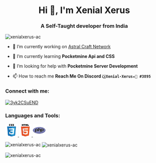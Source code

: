 <h1 align="center">Hi 👋, I'm Xenial Xerus</h1>
<h3 align="center">A Self-Taught developer from India</h3>

<p align="left"> <img src="https://komarev.com/ghpvc/?username=xenialxerus-ac&label=Profile%20views&color=0e75b6&style=flat" alt="xenialxerus-ac" /> </p>

- 🔭 I’m currently working on [Astral Craft Network](https://astral-craft.tech/)

- 🌱 I’m currently learning **Pocketmine Api and CSS**

- 🤝 I’m looking for help with **Pocketmine Server Development**

- 📫 How to reach me **Reach Me On Discord `ζ͜͡★Xenial-Xerus★🥀 #3895`**

<h3 align="left">Connect with me:</h3>
<p align="left">
<a href="https://discord.gg/3yk2CSuEND" target="blank"><img align="center" src="https://raw.githubusercontent.com/rahuldkjain/github-profile-readme-generator/master/src/images/icons/Social/discord.svg" alt="3yk2CSuEND" height="30" width="40" /></a>
</p>

<h3 align="left">Languages and Tools:</h3>
<p align="left"> <a href="https://www.w3schools.com/css/" target="_blank" rel="noreferrer"> <img src="https://raw.githubusercontent.com/devicons/devicon/master/icons/css3/css3-original-wordmark.svg" alt="css3" width="40" height="40"/> </a> <a href="https://www.w3.org/html/" target="_blank" rel="noreferrer"> <img src="https://raw.githubusercontent.com/devicons/devicon/master/icons/html5/html5-original-wordmark.svg" alt="html5" width="40" height="40"/> </a> <a href="https://www.php.net" target="_blank" rel="noreferrer"> <img src="https://raw.githubusercontent.com/devicons/devicon/master/icons/php/php-original.svg" alt="php" width="40" height="40"/> </a> </p>

<p><img align="left" src="https://github-readme-stats.vercel.app/api/top-langs?username=xenialxerus-ac&show_icons=true&locale=en&layout=compact" alt="xenialxerus-ac" /></p>

<p>&nbsp;<img align="center" src="https://github-readme-stats.vercel.app/api?username=xenialxerus-ac&show_icons=true&locale=en" alt="xenialxerus-ac" /></p>

<p><img align="center" src="https://github-readme-streak-stats.herokuapp.com/?user=xenialxerus-ac&" alt="xenialxerus-ac" /></p>
